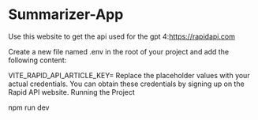 # Summarizer-App

Use this website to get the api used for the gpt 4:https://rapidapi.com

Create a new file named .env in the root of your project and add the following content:

VITE_RAPID_API_ARTICLE_KEY=
Replace the placeholder values with your actual credentials. You can obtain these credentials by signing up on the Rapid API website.
Running the Project

npm run dev
